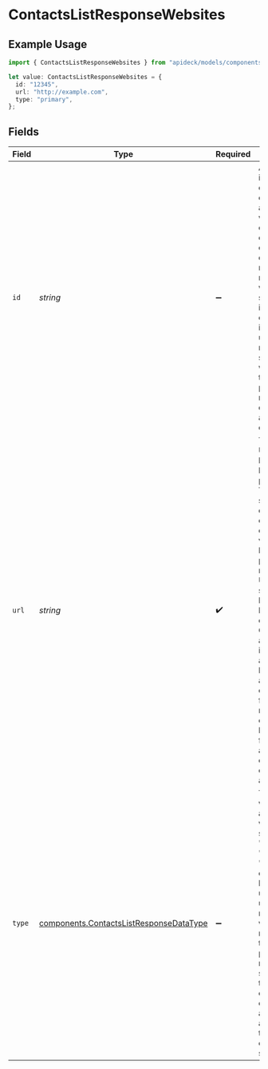 # ContactsListResponseWebsites

## Example Usage

```typescript
import { ContactsListResponseWebsites } from "apideck/models/components";

let value: ContactsListResponseWebsites = {
  id: "12345",
  url: "http://example.com",
  type: "primary",
};
```

## Fields

| Field                                                                                                                                                                                                                                                                                                                                                                                                                                                      | Type                                                                                                                                                                                                                                                                                                                                                                                                                                                       | Required                                                                                                                                                                                                                                                                                                                                                                                                                                                   | Description                                                                                                                                                                                                                                                                                                                                                                                                                                                | Example                                                                                                                                                                                                                                                                                                                                                                                                                                                    |
| ---------------------------------------------------------------------------------------------------------------------------------------------------------------------------------------------------------------------------------------------------------------------------------------------------------------------------------------------------------------------------------------------------------------------------------------------------------- | ---------------------------------------------------------------------------------------------------------------------------------------------------------------------------------------------------------------------------------------------------------------------------------------------------------------------------------------------------------------------------------------------------------------------------------------------------------- | ---------------------------------------------------------------------------------------------------------------------------------------------------------------------------------------------------------------------------------------------------------------------------------------------------------------------------------------------------------------------------------------------------------------------------------------------------------- | ---------------------------------------------------------------------------------------------------------------------------------------------------------------------------------------------------------------------------------------------------------------------------------------------------------------------------------------------------------------------------------------------------------------------------------------------------------- | ---------------------------------------------------------------------------------------------------------------------------------------------------------------------------------------------------------------------------------------------------------------------------------------------------------------------------------------------------------------------------------------------------------------------------------------------------------- |
| `id`                                                                                                                                                                                                                                                                                                                                                                                                                                                       | *string*                                                                                                                                                                                                                                                                                                                                                                                                                                                   | :heavy_minus_sign:                                                                                                                                                                                                                                                                                                                                                                                                                                         | A unique identifier for each website entry associated with the lead, ensuring that each website can be distinctly referenced and managed within the CRM system. This ID is crucial for operations that involve updating or removing specific websites from the lead's profile, maintaining data integrity and consistency.                                                                                                                                 | 12345                                                                                                                                                                                                                                                                                                                                                                                                                                                      |
| `url`                                                                                                                                                                                                                                                                                                                                                                                                                                                      | *string*                                                                                                                                                                                                                                                                                                                                                                                                                                                   | :heavy_check_mark:                                                                                                                                                                                                                                                                                                                                                                                                                                         | The website URL for the lead's business or personal site. This URL serves as a digital point of contact and is essential for verifying the lead's online presence. It must be a valid URL format, starting with http:// or https://, and is crucial for CRM users to access further information about the lead's activities or offerings. This field is required to ensure that the lead's digital footprint is accurately captured and easily accessible. | http://example.com                                                                                                                                                                                                                                                                                                                                                                                                                                         |
| `type`                                                                                                                                                                                                                                                                                                                                                                                                                                                     | [components.ContactsListResponseDataType](../../models/components/contactslistresponsedatatype.md)                                                                                                                                                                                                                                                                                                                                                         | :heavy_minus_sign:                                                                                                                                                                                                                                                                                                                                                                                                                                         | The type of website associated with the lead, such as 'personal', 'business', or 'portfolio'. This categorization helps CRM users quickly understand the nature of the website and its relevance to the lead's profile. While not required, specifying the type can enhance data organization and retrieval, aiding in targeted communication strategies.                                                                                                  | primary                                                                                                                                                                                                                                                                                                                                                                                                                                                    |